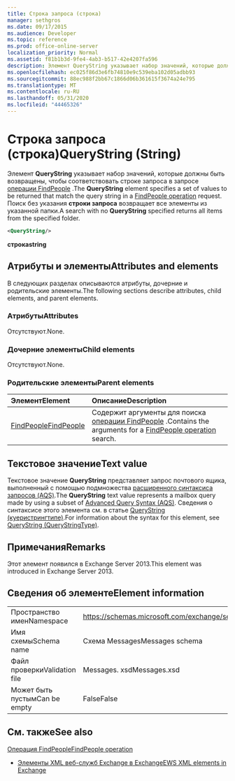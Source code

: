 ```yaml
---
title: Строка запроса (строка)
manager: sethgros
ms.date: 09/17/2015
ms.audience: Developer
ms.topic: reference
ms.prod: office-online-server
localization_priority: Normal
ms.assetid: f81b1b3d-9fe4-4ab3-b517-42e4207fa596
description: Элемент QueryString указывает набор значений, которые должны быть возвращены, чтобы соответствовать строке запроса в запросе операции FindPeople. Поиск без указания строки запроса возвращает все элементы из указанной папки.
ms.openlocfilehash: ec025f86d3e6fb74810e9c539eba102d05adbb93
ms.sourcegitcommit: 88ec988f2bb67c1866d06b361615f3674a24e795
ms.translationtype: MT
ms.contentlocale: ru-RU
ms.lasthandoff: 05/31/2020
ms.locfileid: "44465326"
---
```

# <a name="querystring-string"></a><span data-ttu-id="780f9-104">Строка запроса (строка)</span><span class="sxs-lookup"><span data-stu-id="780f9-104">QueryString (String)</span></span>

<span data-ttu-id="780f9-105">Элемент **QueryString** указывает набор значений, которые должны быть возвращены, чтобы соответствовать строке запроса в запросе [операции FindPeople](findpeople-operation.md) .</span><span class="sxs-lookup"><span data-stu-id="780f9-105">The **QueryString** element specifies a set of values to be returned that match the query string in a [FindPeople operation](findpeople-operation.md) request.</span></span> <span data-ttu-id="780f9-106">Поиск без указания **строки запроса** возвращает все элементы из указанной папки.</span><span class="sxs-lookup"><span data-stu-id="780f9-106">A search with no **QueryString** specified returns all items from the specified folder.</span></span> 
  
```XML
<QueryString/> 
```

 <span data-ttu-id="780f9-107">**строка**</span><span class="sxs-lookup"><span data-stu-id="780f9-107">**string**</span></span>
## <a name="attributes-and-elements"></a><span data-ttu-id="780f9-108">Атрибуты и элементы</span><span class="sxs-lookup"><span data-stu-id="780f9-108">Attributes and elements</span></span>

<span data-ttu-id="780f9-109">В следующих разделах описываются атрибуты, дочерние и родительские элементы.</span><span class="sxs-lookup"><span data-stu-id="780f9-109">The following sections describe attributes, child elements, and parent elements.</span></span>
  
### <a name="attributes"></a><span data-ttu-id="780f9-110">Атрибуты</span><span class="sxs-lookup"><span data-stu-id="780f9-110">Attributes</span></span>

<span data-ttu-id="780f9-111">Отсутствуют.</span><span class="sxs-lookup"><span data-stu-id="780f9-111">None.</span></span>
  
### <a name="child-elements"></a><span data-ttu-id="780f9-112">Дочерние элементы</span><span class="sxs-lookup"><span data-stu-id="780f9-112">Child elements</span></span>

<span data-ttu-id="780f9-113">Отсутствуют.</span><span class="sxs-lookup"><span data-stu-id="780f9-113">None.</span></span>
  
### <a name="parent-elements"></a><span data-ttu-id="780f9-114">Родительские элементы</span><span class="sxs-lookup"><span data-stu-id="780f9-114">Parent elements</span></span>

|<span data-ttu-id="780f9-115">**Элемент**</span><span class="sxs-lookup"><span data-stu-id="780f9-115">**Element**</span></span>|<span data-ttu-id="780f9-116">**Описание**</span><span class="sxs-lookup"><span data-stu-id="780f9-116">**Description**</span></span>|
|:-----|:-----|
|[<span data-ttu-id="780f9-117">FindPeople</span><span class="sxs-lookup"><span data-stu-id="780f9-117">FindPeople</span></span>](findpeople.md) <br/> |<span data-ttu-id="780f9-118">Содержит аргументы для поиска [операции FindPeople](findpeople-operation.md) .</span><span class="sxs-lookup"><span data-stu-id="780f9-118">Contains the arguments for a [FindPeople operation](findpeople-operation.md) search.</span></span>  <br/> |
   
## <a name="text-value"></a><span data-ttu-id="780f9-119">Текстовое значение</span><span class="sxs-lookup"><span data-stu-id="780f9-119">Text value</span></span>

<span data-ttu-id="780f9-120">Текстовое значение **QueryString** представляет запрос почтового ящика, выполненный с помощью подмножества [расширенного синтаксиса запросов (AQS)](https://msdn.microsoft.com/library/aa965711%28VS.85%29.aspx).</span><span class="sxs-lookup"><span data-stu-id="780f9-120">The **QueryString** text value represents a mailbox query made by using a subset of [Advanced Query Syntax (AQS)](https://msdn.microsoft.com/library/aa965711%28VS.85%29.aspx).</span></span> <span data-ttu-id="780f9-121">Сведения о синтаксисе этого элемента см. в статье [QueryString (куеристрингтипе)](querystring-querystringtype.md).</span><span class="sxs-lookup"><span data-stu-id="780f9-121">For information about the syntax for this element, see [QueryString (QueryStringType)](querystring-querystringtype.md).</span></span>
  
## <a name="remarks"></a><span data-ttu-id="780f9-122">Примечания</span><span class="sxs-lookup"><span data-stu-id="780f9-122">Remarks</span></span>

<span data-ttu-id="780f9-123">Этот элемент появился в Exchange Server 2013.</span><span class="sxs-lookup"><span data-stu-id="780f9-123">This element was introduced in Exchange Server 2013.</span></span>
  
## <a name="element-information"></a><span data-ttu-id="780f9-124">Сведения об элементе</span><span class="sxs-lookup"><span data-stu-id="780f9-124">Element information</span></span>

|||
|:-----|:-----|
|<span data-ttu-id="780f9-125">Пространство имен</span><span class="sxs-lookup"><span data-stu-id="780f9-125">Namespace</span></span>  <br/> |https://schemas.microsoft.com/exchange/services/2006/messages  <br/> |
|<span data-ttu-id="780f9-126">Имя схемы</span><span class="sxs-lookup"><span data-stu-id="780f9-126">Schema name</span></span>  <br/> |<span data-ttu-id="780f9-127">Схема Messages</span><span class="sxs-lookup"><span data-stu-id="780f9-127">Messages schema</span></span>  <br/> |
|<span data-ttu-id="780f9-128">Файл проверки</span><span class="sxs-lookup"><span data-stu-id="780f9-128">Validation file</span></span>  <br/> |<span data-ttu-id="780f9-129">Messages. xsd</span><span class="sxs-lookup"><span data-stu-id="780f9-129">Messages.xsd</span></span>  <br/> |
|<span data-ttu-id="780f9-130">Может быть пустым</span><span class="sxs-lookup"><span data-stu-id="780f9-130">Can be empty</span></span>  <br/> |<span data-ttu-id="780f9-131">False</span><span class="sxs-lookup"><span data-stu-id="780f9-131">False</span></span>  <br/> |
   
## <a name="see-also"></a><span data-ttu-id="780f9-132">См. также</span><span class="sxs-lookup"><span data-stu-id="780f9-132">See also</span></span>



[<span data-ttu-id="780f9-133">Операция FindPeople</span><span class="sxs-lookup"><span data-stu-id="780f9-133">FindPeople operation</span></span>](findpeople-operation.md)


- [<span data-ttu-id="780f9-134">Элементы XML веб-служб Exchange в Exchange</span><span class="sxs-lookup"><span data-stu-id="780f9-134">EWS XML elements in Exchange</span></span>](ews-xml-elements-in-exchange.md)

